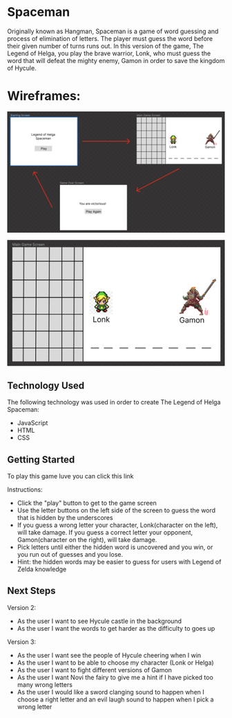 # Spaceman
Originally known as Hangman, Spaceman is a game of word guessing and process of elimination of letters. The player must guess the word before their given number of turns runs out. In this version of the game, The Legend of Helga, you play the brave warrior, Lonk, who must guess the word that will defeat the mighty enemy, Gamon in order to save the kingdom of Hycule.

# Wireframes:

!["Whole Game"](Images/WholeGame.png)

!["Game Screen"](Images/GameScreen.png)

## Technology Used
The following technology was used in order to create The Legend of Helga Spaceman:

* JavaScript
* HTML
* CSS

## Getting Started

To play this game luve you can click this link

Instructions:

* Click the "play" button to get to the game screen
* Use the letter buttons on the left side of the screen to guess the word that is hidden by the underscores
* If you guess a wrong letter your character, Lonk(character on the left), will take damage. If you guess a correct letter your opponent, Gamon(character on the right), will take damage.
* Pick letters until either the hidden word is uncovered and you win, or you run out of guesses and you lose.
* Hint: the hidden words may be easier to guess for users with Legend of Zelda knowledge

## Next Steps

Version 2:

* As the user I want to see Hycule castle in the background
* As the user I want the words to get harder as the difficulty to goes up

Version 3:

* As the user I want see the people of Hycule cheering when I win
* As the user I want to be able to choose my character (Lonk or Helga)
* As the user I want to fight different versions of Gamon
* As the user I want Novi the fairy to give me a hint if I have picked too many wrong letters
* As the user I would like a sword clanging sound to happen when I choose a right letter and an evil laugh sound to happen when I pick a wrong letter

